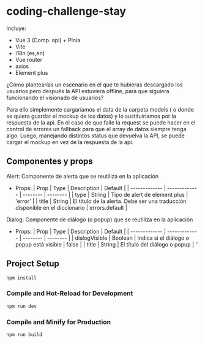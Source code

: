 # coding-challenge-stay

Incluye: 
- Vue 3 (Comp. api) + Pinia
- Vite
- i18n (es,en)
- Vue router
- axios
- Element plus

¿Cómo plantearías un escenario en el que te hubieras descargado los usuarios pero después la API estuviera offline, para que siguiera funcionando el visionado de usuarios?

Para ello simplemente cargaríamos el data de la carpeta models ( o donde se quiera guardar el mockup de los datos) y lo sustituiriamos por la respuesta de la api. En el caso de que falle la request se puede hacer en el control de errores un fallback para que el array de datos siempre tenga algo. Luego, manejando distintos status que devuelva la API, se puede cargar el mockup en vez de la respuesta de la api.


## Componentes y props
Alert: Componente de alerta que se reutiliza en la aplicación
- Props:
| Prop     | Type      | Description     | Default |
| ------------- | ------------- | -------- | -------- |
| type          | String         | Tipo de alert de element plus  | 'error' |
| title           | String         | El título de la alerta. Debe ser una traducción disponible en el diccionario | errors.default |

Dialog: Componente de diálogo (o popup) que se reutiliza en la aplicación
- Props:
| Prop     | Type      | Description     | Default |
| ------------- | ------------- | -------- | -------- |
| dialogVisible          | Boolean         | Indica si el diálogo o popup está visible  | false |
| title           | String         | El título del diálogo o popup | ''

## Project Setup

```sh
npm install
```

### Compile and Hot-Reload for Development

```sh
npm run dev
```

### Compile and Minify for Production

```sh
npm run build
```
